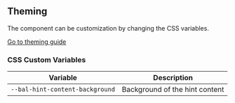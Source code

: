 ## Theming

The component can be customization by changing the CSS variables.

<a class="button is-primary" href="../?path=/docs/development-theming--page">Go to theming guide</a>

<!-- START: human documentation -->



<!-- END: human documentation -->

### CSS Custom Variables​

| Variable                        | Description                    |
| ------------------------------- | ------------------------------ |
| `--bal-hint-content-background` | Background of the hint content |
